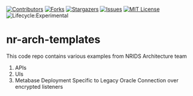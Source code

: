 
[![Contributors](https://img.shields.io/github/contributors/bcgov/iit-arch)](/../../graphs/contributors)
[![Forks](https://img.shields.io/github/forks/bcgov/iit-arch)](/../../network/members)
[![Stargazers](https://img.shields.io/github/stars/bcgov/iit-arch)](/../../stargazers)
[![Issues](https://img.shields.io/github/issues/bcgov/iit-arch)](/../../issues)
[![MIT License](https://img.shields.io/github/license/bcgov/iit-arch.svg)](/LICENSE.md)
![Lifecycle:Experimental](https://img.shields.io/badge/Lifecycle-Experimental-339999)
# nr-arch-templates
This code repo contains various examples from NRIDS Architecture team
1. APIs
2. UIs
3. Metabase Deployment Specific to Legacy Oracle Connection over encrypted listeners
